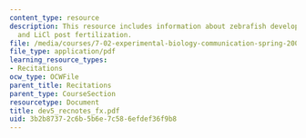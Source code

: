 ```yaml
---
content_type: resource
description: This resource includes information about zebrafish development and teratogenesis
  and LiCl post fertilization.
file: /media/courses/7-02-experimental-biology-communication-spring-2005/3b2b87372c6b5b6e7c586efdef36f9b8_dev5_recnotes_fx.pdf
file_type: application/pdf
learning_resource_types:
- Recitations
ocw_type: OCWFile
parent_title: Recitations
parent_type: CourseSection
resourcetype: Document
title: dev5_recnotes_fx.pdf
uid: 3b2b8737-2c6b-5b6e-7c58-6efdef36f9b8
---
```

